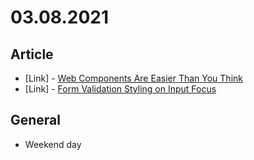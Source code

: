 # 03.08.2021

## Article

- \[Link\] - [Web Components Are Easier Than You Think](https://css-tricks.com/web-components-are-easier-than-you-think/)
- \[Link\] - [Form Validation Styling on Input Focus](https://css-tricks.com/snippets/css/form-validation-styling-on-input-focus/)

## General

- Weekend day
